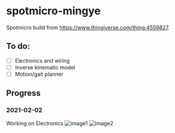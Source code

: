 # spotmicro-mingye
Spotmicro build from https://www.thingiverse.com/thing:4559827.
## To do:
- [ ] Electronics and wiring
- [ ] Inverse kinematic model
- [ ] Motion/gait planner

## Progress
### 2021-02-02
Working on Electronics
![image1](/images/image1.png)
![image2](/images/image2.png)
